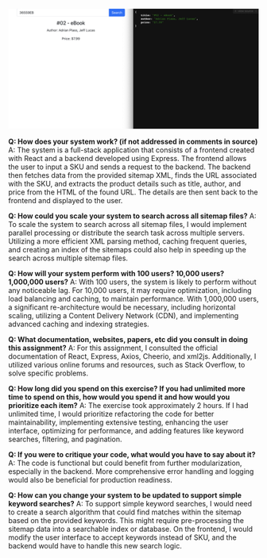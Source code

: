 ![demo](images/demo.png)

**Q: How does your system work? (if not addressed in comments in source)**
A: The system is a full-stack application that consists of a frontend created with React and a backend developed using Express. The frontend allows the user to input a SKU and sends a request to the backend. The backend then fetches data from the provided sitemap XML, finds the URL associated with the SKU, and extracts the product details such as title, author, and price from the HTML of the found URL. The details are then sent back to the frontend and displayed to the user.

**Q: How could you scale your system to search across all sitemap files?**
A: To scale the system to search across all sitemap files, I would implement parallel processing or distribute the search task across multiple servers. Utilizing a more efficient XML parsing method, caching frequent queries, and creating an index of the sitemaps could also help in speeding up the search across multiple sitemap files.

**Q: How will your system perform with 100 users? 10,000 users? 1,000,000 users?**
A: With 100 users, the system is likely to perform without any noticeable lag. For 10,000 users, it may require optimization, including load balancing and caching, to maintain performance. With 1,000,000 users, a significant re-architecture would be necessary, including horizontal scaling, utilizing a Content Delivery Network (CDN), and implementing advanced caching and indexing strategies.

**Q: What documentation, websites, papers, etc did you consult in doing this assignment?**
A: For this assignment, I consulted the official documentation of React, Express, Axios, Cheerio, and xml2js. Additionally, I utilized various online forums and resources, such as Stack Overflow, to solve specific problems.

**Q: How long did you spend on this exercise? If you had unlimited more time to spend on this, how would you spend it and how would you prioritize each item?**
A: The exercise took approximately 2 hours. If I had unlimited time, I would prioritize refactoring the code for better maintainability, implementing extensive testing, enhancing the user interface, optimizing for performance, and adding features like keyword searches, filtering, and pagination.

**Q: If you were to critique your code, what would you have to say about it?**
A: The code is functional but could benefit from further modularization, especially in the backend. More comprehensive error handling and logging would also be beneficial for production readiness.

**Q: How can you change your system to be updated to support simple keyword searches?**
A: To support simple keyword searches, I would need to create a search algorithm that could find matches within the sitemap based on the provided keywords. This might require pre-processing the sitemap data into a searchable index or database. On the frontend, I would modify the user interface to accept keywords instead of SKU, and the backend would have to handle this new search logic.

